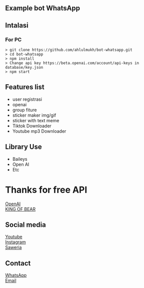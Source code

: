 ## Example bot WhatsApp

## Intalasi

### For PC

```
> git clone https://github.com/ahlulmukh/bot-whatsapp.git
> cd bot-whatsapp
> npm install
> Change api key https://beta.openai.com/account/api-keys in database/key.json
> npm start
```

## Features list

- user registrasi
- openai
- group fiture
- sticker maker img/gif
- sticker with text meme
- Tiktok Downloader
- Youtube mp3 Downloader

## Library Use

- Baileys
- Open AI
- Etc

# Thanks for free API

<a href="https://beta.openai.com/account/api-keys">OpenAI</a><br>
<a href="https://saipulanuar.ga/">KING OF BEAR</a><br>

## Social media

<a href="https://www.youtube.com/AhmuQ">Youtube</a><br>
<a href="https://instagram.com/ahlul_mukh">Instagram</a><br>
<a href="https://saweria.co/ahlulmukh">Saweria</a><br>

## Contact

<a href="https://wa.me/628126915328">WhatsApp</a><br>
<a href="mailto:ahlul963@gmail.com">Email</a>
